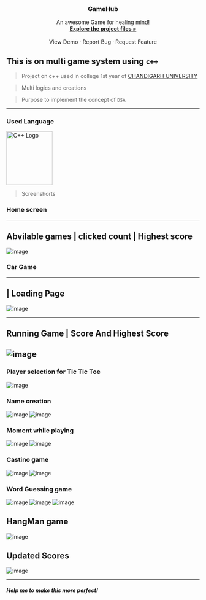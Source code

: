 <br />
<p align="center">
 

  <h3 align="center">GameHub</h3>

  <p align="center">
    An awesome Game for healing mind!
    <br />
    <a href="https://github.com/Akshay01-M/GameHub/tree/main/project%20report"><strong>Explore the project files »</strong></a>
    <br />
    <br />
    View Demo
    ·
    Report Bug
    ·
    Request Feature
  </p>
</p>

This is on multi game system using `c++`
--
> Project on c++ used in college 1st year of <a href="https://www.cuchd.in/">CHANDIGARH UNIVERSITY</a> 

> Multi logics and creations 

> Purpose to implement the concept of `DSA` 
---
### Used Language 
<img src="https://raw.githubusercontent.com/isocpp/logos/master/cpp_logo.png" alt="C++ Logo" width="120" height="140" />

> Screenshorts 

### Home screen
------------------------------------------------
Abvilable games | clicked count | Highest score
-----------------------------------------------

![image](./images/Picture1.png)

### Car Game
-------------------------------
|    Loading Page
------------------------------

![image](https://user-images.githubusercontent.com/76196722/128603690-047beb4b-18b3-46c1-999f-a0ef725e6360.png)


-------------------------------
Running Game  |  Score And Highest Score
-------------------------------

![image](https://user-images.githubusercontent.com/76196722/128603662-e496e481-b0c6-4c0f-92c5-1ee1289be400.png)
---
### Player selection for Tic Tic Toe
![image](./images/Picture2.png)

### Name creation
![image](./images/Picture3.png)
![image](./images/Picture4.png)

### Moment while playing
![image](./images/Picture5.png)
![image](./images/Picture6.png)

### Castino game
![image](./images/Picture7.png)
![image](./images/Picture8.png)

### Word Guessing game
![image](./images/Picture9.png)
![image](./images/Picture10.png)
![image](./images/Picture11.png)

## HangMan game
![image](./images/Picture13.png)

## Updated Scores
![image](./images/Picture12.png)

---

#### _Help me to make this more perfect!_
